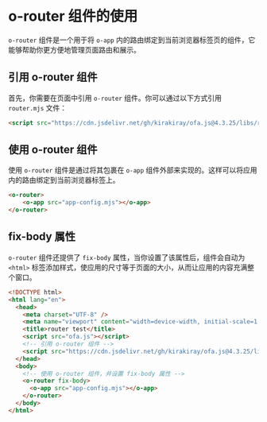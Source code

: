 # o-router 组件的使用

`o-router` 组件是一个用于将 `o-app` 内的路由绑定到当前浏览器标签页的组件，它能够帮助你更方便地管理页面路由和展示。

## 引用 o-router 组件

首先，你需要在页面中引用 `o-router` 组件。你可以通过以下方式引用 `router.mjs` 文件：

```html
<script src="https://cdn.jsdelivr.net/gh/kirakiray/ofa.js@4.3.25/libs/router/dist/router.min.js"></script>
```

## 使用 o-router 组件

使用 `o-router` 组件是通过将其包裹在 `o-app` 组件外部来实现的。这样可以将应用内的路由绑定到当前浏览器标签上。

```html
<o-router>
    <o-app src="app-config.mjs"></o-app>
</o-router>
```

## fix-body 属性

`o-router` 组件还提供了 `fix-body` 属性，当你设置了该属性后，组件会自动为 `<html>` 标签添加样式，使应用的尺寸等于页面的大小，从而让应用的内容充满整个窗口。

```html
<!DOCTYPE html>
<html lang="en">
  <head>
    <meta charset="UTF-8" />
    <meta name="viewport" content="width=device-width, initial-scale=1.0" />
    <title>router test</title>
    <script src="ofa.js"></script>
    <!-- 引用 o-router 组件 -->
    <script src="https://cdn.jsdelivr.net/gh/kirakiray/ofa.js@4.3.25/libs/router/dist/router.min.js"></script>
  </head>
  <body>
    <!-- 使用 o-router 组件，并设置 fix-body 属性 -->
    <o-router fix-body> 
      <o-app src="app-config.mjs"></o-app>
    </o-router>
  </body>
</html>
```